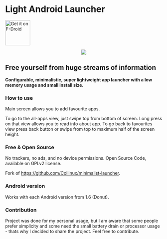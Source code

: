 # Light Android Launcher

[<img src="https://f-droid.org/badge/get-it-on.png"
     alt="Get it on F-Droid"
     height="80">](https://f-droid.org/packages/com.github.postapczuk.lalauncher/)

<p align="center">
  <img src="https://github.com/postapczuk/Light-Android-Launcher/raw/master/SCR_20190311_165639.gif" style="max-height:600px"/>
</p>

## Free yourself from huge streams of information

<p><b>Configurable, minimalistic, super lightweight app launcher with a low memory usage and small install size.</b></p>

### How to use
<p>Main screen allows you to add favourite apps.</p>
<p>To go to the all-apps view, just swipe top from bottom of screen. Long press on that view allows you to read info about app. To go back to favourites view press back button or swipe from top to maximum half of the screen height.</p>

### Free & Open Source
No trackers, no ads, and no device permissions. Open Source Code, available on GPLv2 license.

Fork of https://github.com/Collinux/minimalist-launcher.

### Android version
Works with each Android version from 1.6 (Donut).
   
### Contribution
Project was done for my personal usage, but I am aware that some people prefer simplicity and some need the small battery drain or processor usage - thats why I decided to share the project. Feel free to contribute.
